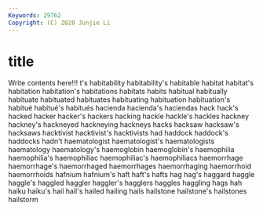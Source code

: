 ```yaml
---
Keywords: 29762
Copyright: (C) 2020 Junjie Li
---
```


# title

Write contents here!!!
t's 
habitability 
habitability's 
habitable 
habitat 
habitat's 
habitation
habitation's 
habitations 
habitats 
habits 
habitual 
habitually 
habituate 
habituated 
habituates 
habituating
habituation 
habituation's 
habitué 
habitué's 
habitués 
hacienda 
hacienda's 
haciendas 
hack 
hack's
hacked 
hacker 
hacker's 
hackers 
hacking 
hackle 
hackle's 
hackles 
hackney 
hackney's
hackneyed 
hackneying 
hackneys 
hacks 
hacksaw 
hacksaw's 
hacksaws 
hacktivist 
hacktivist's 
hacktivists
had 
haddock 
haddock's 
haddocks 
hadn't 
haematologist 
haematologist's 
haematologists 
haematology 
haematology's
haemoglobin 
haemoglobin's 
haemophilia 
haemophilia's 
haemophiliac 
haemophiliac's 
haemophiliacs 
haemorrhage 
haemorrhage's 
haemorrhaged
haemorrhages 
haemorrhaging 
haemorrhoid 
haemorrhoids 
hafnium 
hafnium's 
haft 
haft's 
hafts 
hag
hag's 
haggard 
haggle 
haggle's 
haggled 
haggler 
haggler's 
hagglers 
haggles 
haggling
hags 
hah 
haiku 
haiku's 
hail 
hail's 
hailed 
hailing 
hails 
hailstone
hailstone's 
hailstones 
hailstorm 
